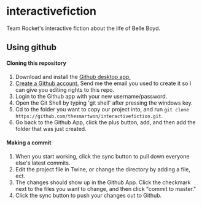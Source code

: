 # interactivefiction
Team Rocket's interactive fiction about the life of Belle Boyd.

## Using github
#### Cloning this repository
1. Download and install the [Github desktop app.](https://desktop.github.com/)
2. [Create a Github account.](https://github.com/join) Send me the email you used to create it so I can give you editing rights to this repo.
3. Login to the Github app with your new username/password.
4. Open the Git Shell by typing 'git shell' after pressing the windows key.
5. Cd to the folder you want to copy our project into, and run `git clone https://github.com/thesmartwon/interactivefiction.git`.
6. Go back to the Github App, click the plus button, add, and then add the folder that was just created.

#### Making a commit
1. When you start working, click the sync button to pull down everyone else's latest commits.
2. Edit the project file in Twine, or change the directory by adding a file, ect.
3. The changes should show up in the Github App. Click the checkmark next to the files you want to change, and then click "commit to master."
4. Click the sync button to push your changes out to Github.
